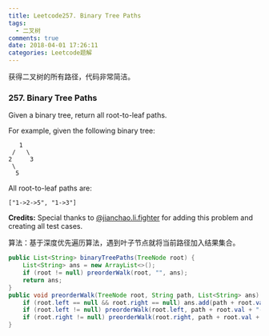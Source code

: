 ```yaml
---
title: Leetcode257. Binary Tree Paths
tags:
  - 二叉树
comments: true
date: 2018-04-01 17:26:11
categories: Leetcode题解
---
```

获得二叉树的所有路径，代码非常简洁。

<!-- more -->

### 257. Binary Tree Paths

Given a binary tree, return all root-to-leaf paths.

For example, given the following binary tree:

```
   1
 /   \
2     3
 \
  5
```

All root-to-leaf paths are:

```
["1->2->5", "1->3"]
```

**Credits:**
Special thanks to [@jianchao.li.fighter](https://leetcode.com/discuss/user/jianchao.li.fighter) for adding this problem and creating all test cases.



算法：基于深度优先遍历算法，遇到叶子节点就将当前路径加入结果集合。

```java
public List<String> binaryTreePaths(TreeNode root) {
    List<String> ans = new ArrayList<>();
    if (root != null) preorderWalk(root, "", ans);
    return ans;
}
public void preorderWalk(TreeNode root, String path, List<String> ans) {
    if (root.left == null && root.right == null) ans.add(path + root.val);
    if (root.left != null) preorderWalk(root.left, path + root.val + "->", ans);
    if (root.right != null) preorderWalk(root.right, path + root.val + "->", ans);
}
```

